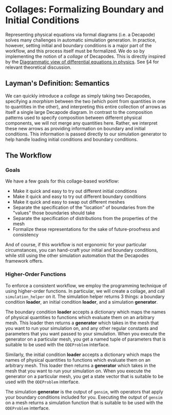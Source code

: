# Collages: Formalizing Boundary and Initial Conditions

Representing physical equations via formal diagrams (i.e. a Decapode) solves many challenges in automatic simulation generation. In practice, however, setting initial and boundary conditions is a major part of the workflow, and this process itself must be formalized. We do so by implementing the notion of a *collage* of Decapodes. This is directly inspired by the [Diagrammatic view of differential equations in physics](https://arxiv.org/abs/2204.01843). See §4 for relevant theoretical discussion.

## Layman's Definition: Semantics

We can quickly introduce a *collage* as simply taking two Decapodes, specifying a *morphism* between the two (which point from quantities in one to quantities in the other), and interpreting this entire collection of arrows as itself a single large Decapode diagram. In contrast to the composition patterns used to specify composition between different physical components, we will not merge any quantities here. Rather, we interpret these new arrows as providing information on boundary and initial conditions. This information is passed directly to our simulation generator to help handle loading initial conditions and boundary conditions.

## The Workflow

### Goals
We have a few goals for this collage-based workflow:
- Make it quick and easy to try out different initial conditions
- Make it quick and easy to try out different boundary conditions
- Make it quick and easy to swap out different meshes
- Separate the specification of the "location" of boundaries from the "values" those boundaries should take
- Separate the specification of distributions from the properties of the mesh
- Formalize these representations for the sake of future-proofness and consistency

And of course, if this workflow is not ergonomic for your particular circumstances, you can hand-craft your initial and boundary conditions, while still using the other simulation automation that the Decapodes framework offers.

### Higher-Order Functions
To enforce a consistent workflow, we employ the programming technique of using higher-order functions. In particular, we will create a collage, and call `simulation_helper` on it. The simulation helper returns 3 things: a boundary condition **loader**, an initial condition **loader**, and a simulation **generator**.

The boundary condition **loader** accepts a dictionary which maps the names of physical quantities to functions which evaluate them on an arbitrary mesh. This loader then returns a **generator** which takes in the mesh that you want to run your simulation on, and any other regular constants and parameters that you want passed to your simulation. When you execute the generator on a particular mesh, you get a named tuple of parameters that is suitable to be used with the `ODEProblem` interface.

Similarly, the initial condition **loader** accepts a dictionary which maps the names of physical quantities to functions which evaluate them on an arbitrary mesh. This loader then returns a **generator** which takes in the mesh that you want to run your simulation on. When you execute the generator on a particular mesh, you get a state vector that is suitable to be used with the `ODEProblem` interface.

The simulation **generator** is the output of `gensim`, with operators that apply your boundary conditions included for you. Executing the output of `gensim` on a mesh returns a simulation function that is suitable to be used with the `ODEProblem` interface.
